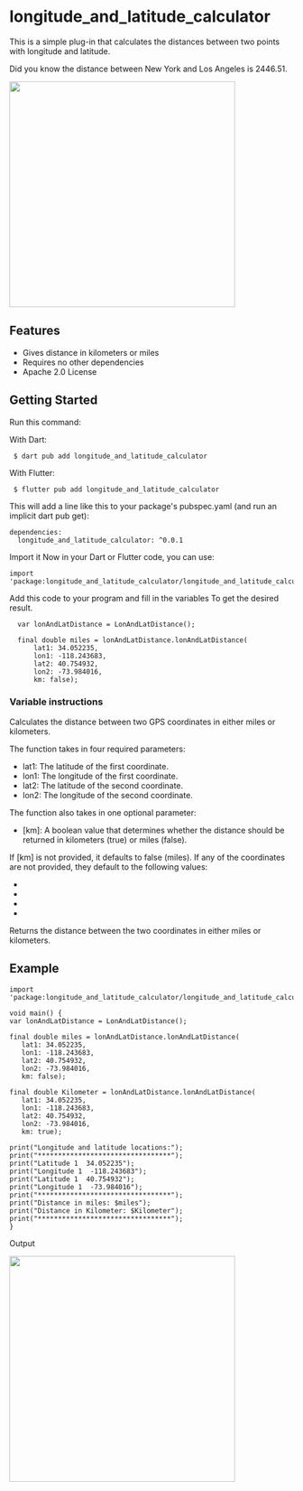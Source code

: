 # longitude_and_latitude_calculator

This is a simple plug-in that calculates the distances between two points with longitude and latitude.

Did you know the distance between New York and Los Angeles is 2446.51.

<img src="https://github.com/qwerty108109/longitude_and_latitude_calculator/assets/97707491/833a56c1-c72b-44d7-a36f-d1ee52172c17" width=400>




## Features
- Gives distance in kilometers or miles
- Requires no other dependencies
- Apache 2.0 License



## Getting Started

Run this command:

With Dart:

```
 $ dart pub add longitude_and_latitude_calculator
```



With Flutter:

```
 $ flutter pub add longitude_and_latitude_calculator
```



This will add a line like this to your package's pubspec.yaml (and run an implicit dart pub get):

```
dependencies:
  longitude_and_latitude_calculator: ^0.0.1
```



Import it
Now in your Dart or Flutter code, you can use:

```
import 'package:longitude_and_latitude_calculator/longitude_and_latitude_calculator.dart';
```

Add this code to your program and fill in the variables To get the desired result.

```
  var lonAndLatDistance = LonAndLatDistance();

  final double miles = lonAndLatDistance.lonAndLatDistance(
      lat1: 34.052235,
      lon1: -118.243683,
      lat2: 40.754932,
      lon2: -73.984016,
      km: false);
```



### Variable instructions

Calculates the distance between two GPS coordinates in either miles or kilometers.

The function takes in four required parameters:
- lat1: The latitude of the first coordinate.
- lon1: The longitude of the first coordinate.
- lat2: The latitude of the second coordinate.
- lon2: The longitude of the second coordinate.

The function also takes in one optional parameter:
- [km]: A boolean value that determines whether the distance should be returned in kilometers (true) or miles (false).

If [km] is not provided, it defaults to false (miles).
If any of the coordinates are not provided, they default to the following values:
- [lat1]: 34.052235
- [lon1]: -118.243683
- [lat2]: 40.754932
- [lon2]: -73.984016

Returns the distance between the two coordinates in either miles or kilometers.
## Example
   ```
import 'package:longitude_and_latitude_calculator/longitude_and_latitude_calculator.dart';

void main() {
  var lonAndLatDistance = LonAndLatDistance();

  final double miles = lonAndLatDistance.lonAndLatDistance(
      lat1: 34.052235,
      lon1: -118.243683,
      lat2: 40.754932,
      lon2: -73.984016,
      km: false);

  final double Kilometer = lonAndLatDistance.lonAndLatDistance(
      lat1: 34.052235,
      lon1: -118.243683,
      lat2: 40.754932,
      lon2: -73.984016,
      km: true);

  print("Longitude and latitude locations:");
  print("*********************************");
  print("Latitude 1  34.052235");
  print("Longitude 1  -118.243683");
  print("Latitude 1  40.754932");
  print("Longitude 1  -73.984016");
  print("*********************************");
  print("Distance in miles: $miles");
  print("Distance in Kilometer: $Kilometer");
  print("*********************************");
}
   ```
Output

<img src="https://github.com/qwerty108109/longitude_and_latitude_calculator/assets/97707491/833a56c1-c72b-44d7-a36f-d1ee52172c17" width=400>
